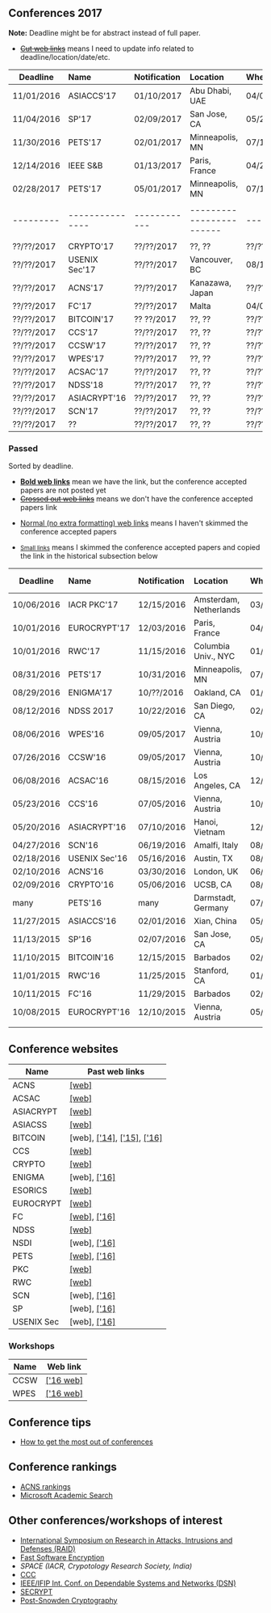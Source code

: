 <head>
    <style>
        table {
            /*border-collapse: separate;*/
            border-spacing: 15px 5px;
        }
    </style>
</head>

## Conferences 2017

**Note:** Deadline might be for abstract instead of full paper.

 - <strike>[Cut web links](#)</strike> means I need to update info related to deadline/location/date/etc.

 | Deadline   |        Name     |  Notification | Location                  | When       | Web link |
 | ---------- | :-------------- | :------------ | :-------------------------| :--------- | :------- |
 | 11/01/2016 | ASIACCS'17      | 01/10/2017    | Abu Dhabi, UAE            | 04/02/2017 | [ASIACCS'17](http://asiaccs2017.com/)
 | 11/04/2016 | SP'17           | 02/09/2017    | San Jose, CA              | 05/22/2017 | [SP'17](http://www.ieee-security.org/TC/SP2017)
 | 11/30/2016 | PETS'17         | 02/01/2017    | Minneapolis, MN           | 07/18/2017 | [PETS'17](https://petsymposium.org/cfp17.php)
 | 12/14/2016 | IEEE S&B        | 01/13/2017    | Paris, France             | 04/29/2017 | [S&B'17](http://prosecco.gforge.inria.fr/ieee-blockchain2016/#cfp)
 | 02/28/2017 | PETS'17         | 05/01/2017    | Minneapolis, MN           | 07/18/2017 | [PETS'17](https://petsymposium.org/cfp17.php)
 |            |                 |               |                           |            | 
 | ---------  | --------------- | ------------  | ------------------------  | ---------  | --------
 |            |                 |               |                           |            | 
 | ??/??/2017 | CRYPTO'17       | ??/??/2017    | ??, ??                    | ??/??/2017 | <strike>[CRYPTO](https://www.iacr.org/meetings/crypto/)</strike>
 | ??/??/2017 | USENIX Sec'17   | ??/??/2017    | Vancouver, BC             | 08/16/2017 | [USENIX Sec'17](https://www.usenix.org/conference/usenixsecurity17)
 | ??/??/2017 | ACNS'17         | ??/??/2017    | Kanazawa, Japan           | ??/??/2017 | <strike>[ACNS](http://icsd.i2r.a-star.edu.sg/staff/jianying/acns_home/)</strike>
 | ??/??/2017 | FC'17           | ??/??/2017    | Malta                     | 04/03/2017 | [FC'17](http://fc17.ifca.ai/)
 | ??/??/2017 | BITCOIN'17      | ?? ??/2017    | ??, ??                    | ??/??/2017 | <strike>[BITCOIN'17](http://fc17.ifca.ai/bitcoin)</strike>
 | ??/??/2017 | CCS'17          | ??/??/2017    | ??, ??                    | ??/??/2017 | <strike>[CCS'17](https://www.sigsac.org/ccs.html)</strike> 
 | ??/??/2017 | CCSW'17         | ??/??/2017    | ??, ??                    | ??/??/2017 | ??
 | ??/??/2017 | WPES'17         | ??/??/2017    | ??, ??                    | ??/??/2017 | ??
 | ??/??/2017 | ACSAC'17        | ??/??/2017    | ??, ??                    | ??/??/2017 | <strike>[ACSAC'16](https://www.acsac.org/about/)</strike>
 | ??/??/2017 | NDSS'18         | ??/??/2017    | ??, ??                    | ??/??/2018 | <strike>[NDSS'18](http://www.internetsociety.org/events/ndss-symposium/ndss-symposium-2018)</strike>
 | ??/??/2017 | ASIACRYPT'16    | ??/??/2017    | ??, ??                    | ??/??/2017 | ??
 | ??/??/2017 | SCN'17          | ??/??/2017    | ??, ??                    | ??/??/2017 | ??
 | ??/??/2017 | ??              | ??/??/2017    | ??, ??                    | ??/??/2017 | ??

### Passed

Sorted by deadline.

 - **[Bold web links](#)** mean we have the link, but the conference accepted papers are not posted yet
 - <strike>[Crossed out web links](#)</strike> means we don't have the conference accepted papers link
 * [Normal (no extra formatting) web links](#) means I haven't skimmed the conference accepted papers
 - <small>[Small links](#)</small> means I skimmed the conference accepted papers and copied the link in the historical subsection below

 | Deadline   |        Name     |  Notification | Location                  | When       | Accepted papers link |
 | ---------- | :-------------- | :------------ | :------------------------ | :--------- | :------- |
 | 10/06/2016 | IACR PKC'17     | 12/15/2016    | Amsterdam, Netherlands    | 03/28/2017 | <strike>[PKC'17](https://www.iacr.org/workshops/pkc2017/)</strike>
 | 10/01/2016 | EUROCRYPT'17    | 12/03/2016    | Paris, France             | 04/30/2017 | <strike>[EUROCRYPT'17](https://eurocrypt2017.di.ens.fr/)</strike>
 | 10/01/2016 | RWC'17          | 11/15/2016    | Columbia Univ., NYC       | 01/04/2017 | <strike>[RWC'17](http://www.realworldcrypto.com/rwc2017)</strike>
 | 08/31/2016 | PETS'17         | 10/31/2016    | Minneapolis, MN           | 07/18/2017 | <strike>[PETS'17](https://petsymposium.org/cfp17.php)</strike>
 | 08/29/2016 | ENIGMA'17       | 10/??/2016    | Oakland, CA               | 01/30/2017 | <strike>[ENGIMA'17](https://www.usenix.org/conference/enigma2017#call)</strike>
 | 08/12/2016 | NDSS 2017       | 10/22/2016    | San Diego, CA             | 02/26/2017 | <strike>[NDSS'17](http://www.internetsociety.org/events/ndss-symposium/ndss-symposium-2017)</strike>
 | 08/06/2016 | WPES'16         | 09/05/2017    | Vienna, Austria           | 10/24/2016 | <strike>[WPES'16](http://wpes2016.di.unimi.it/)</strike> 
 | 07/26/2016 | CCSW'16         | 09/05/2017    | Vienna, Austria           | 10/28/2016 | **[CCSW'16](https://www.zurich.ibm.com/ccsw16/program.html)**
 | 06/08/2016 | ACSAC'16        | 08/15/2016    | Los Angeles, CA           | 12/05/2016 | <strike>[ACSAC'16](https://www.acsac.org/about/)</strike>
 | 05/23/2016 | CCS'16          | 07/05/2016    | Vienna, Austria           | 10/24/2016 | [CCS'16](http://www.sigsac.org/ccs/CCS2016/accepted-papers)
 | 05/20/2016 | ASIACRYPT'16    | 07/10/2016    | Hanoi, Vietnam            | 12/04/2016 | **[ASIACRYPT'16](http://www.asiacrypt2016.com/?page_id=62)**
 | 04/27/2016 | SCN'16          | 06/19/2016    | Amalfi, Italy             | 08/31/2016 | [SCN'16](http://scn.dia.unisa.it/program.shtml)
 | 02/18/2016 | USENIX Sec'16   | 05/16/2016    | Austin, TX                | 08/10/2016 | <small>[USENIX Sec'16](https://www.usenix.org/conference/usenixsecurity16/technical-sessions)</small>
 | 02/10/2016 | ACNS'16         | 03/30/2016    | London, UK                | 06/19/2016 | [ACNS'16](http://acns2016.sccs.surrey.ac.uk/program.html)
 | 02/09/2016 | CRYPTO'16       | 05/06/2016    | UCSB, CA                  | 08/14/2016 | [CRYPTO'16](https://www.iacr.org/conferences/crypto2016/acceptedpapers.html)
 | many       | PETS'16         | many          | Darmstadt, Germany        | 07/19/2016 | <small>[PETS'16](https://petsymposium.org/2016/spw-mirror/pets-2016/program/)</small>
 | 11/27/2015 | ASIACCS'16      | 02/01/2016    | Xian, China               | 05/30/2016 | [ASIACCS'16](http://meeting.xidian.edu.cn/conference/AsiaCCS2016/calls.html)
 | 11/13/2015 | SP'16           | 02/07/2016    | San Jose, CA              | 05/23/2016 | <small>[SP'16](http://www.ieee-security.org/TC/SP2016/program.html)</small>
 | 11/10/2015 | BITCOIN'16      | 12/15/2015    | Barbados                  | 02/26/2016 | <small>[BITCOIN'16](http://fc16.ifca.ai/bitcoin/program.html)</small>
 | 11/01/2015 | RWC'16          | 11/25/2015    | Stanford, CA              | 01/06/2016 | [RWC'16](http://www.realworldcrypto.com/rwc2016/program)
 | 10/11/2015 | FC'16           | 11/29/2015    | Barbados                  | 02/22/2016 | <small>[FC'16](http://fc16.ifca.ai/program.html)</small>
 | 10/08/2015 | EUROCRYPT'16    | 12/10/2015    | Vienna, Austria           | 05/08/2016 | [EUROCRYPT'16](http://ist.ac.at/eurocrypt2016/program.html)
 |            |                 |               |                           |            | 

## Conference websites

 | Name         | Past web links     |  
 | ------------ | -------------------|
 | ACNS         | [[web]](http://icsd.i2r.a-star.edu.sg/staff/jianying/acns_home/)
 | ACSAC        | [[web]](https://www.acsac.org/)
 | ASIACRYPT    | [[web]](https://www.iacr.org/meetings/asiacrypt/)
 | ASIACSS      | [[web]](http://dl.acm.org/event.cfm?id=RE289)
 | BITCOIN      | [web], [['14]](http://fc14.ifca.ai/bitcoin/program.html), [['15]](http://fc15.ifca.ai/bitcoin/schedule.html), [['16]](http://fc16.ifca.ai/bitcoin/program.html)
 | CCS          | [[web]](https://www.sigsac.org/ccs.html)
 | CRYPTO       | [[web]](https://www.iacr.org/meetings/crypto/)
 | ENIGMA       | [web], [['16]](https://www.usenix.org/conference/enigma2016)
 | ESORICS      | [[web]](http://homepages.laas.fr/esorics/)
 | EUROCRYPT    | [[web]](https://www.iacr.org/meetings/eurocrypt/)
 | FC           | [[web]](http://ifca.ai/), [['16]](http://fc16.ifca.ai/)
 | NDSS         | [[web]](http://www.internetsociety.org/events/ndss-symposium)
 | NSDI         | [web], [['16]](https://www.usenix.org/conference/nsdi16)
 | PETS         | [[web]](https://petsymposium.org/), [['16]](https://petsymposium.org/2016/spw-mirror/pets-2016/program/)
 | PKC          | [[web]](https://www.iacr.org/meetings/pkc/)
 | RWC          | [[web]](http://www.realworldcrypto.com/)
 | SCN          | [web], [['16]](http://scn.dia.unisa.it/)
 | SP           | [web], [['16]](http://www.ieee-security.org/TC/SP2016/)
 | USENIX Sec   | [web], [['16]](https://www.usenix.org/conference/usenixsecurity16)

### Workshops

 | Name         | Web link           |  
 | ------------ | -------------------|
 | CCSW         | [['16 web]](https://www.zurich.ibm.com/ccsw16/index.html)
 | WPES         | [['16 web]](http://wpes2016.di.unimi.it/)

## Conference tips

 - [How to get the most out of conferences](http://scottberkun.com/essays/24-how-to-get-the-most-out-of-conferences/)

## Conference rankings

 - [ACNS rankings](http://icsd.i2r.a-star.edu.sg/staff/jianying/conference-ranking.html)
 - [Microsoft Academic Search](http://academic.research.microsoft.com/RankList?entitytype=3&topdomainid=2&subdomainid=2&last=0)


## Other conferences/workshops of interest
 
 - [International Symposium on Research in Attacks, Intrusions and Defenses (RAID)](http://www.raid-symposium.org/)
 - [Fast Software Encryption](https://www.iacr.org/meetings/fse/) 
 - _SPACE (IACR, Crypotology Research Society, India)_
 - [CCC](https://events.ccc.de/)
 - [IEEE/IFIP Int. Conf. on Dependable Systems and Networks (DSN)](http://www.dsn.org/)
 - [SECRYPT](http://www.secrypt.icete.org/Home.aspx)
 - [Post-Snowden Cryptography](https://hyperelliptic.org/PSC/)

